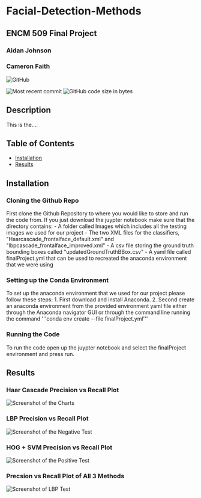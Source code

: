 # Facial-Detection-Methods

## ENCM 509 Final Project
### Aidan Johnson
### Cameron Faith

![GitHub](https://img.shields.io/github/license/aidanjoh/Facial-Detection-Methods?style=plastic)

![Most recent commit](https://img.shields.io/github/last-commit/aidanjoh/Facial-Detection-Methods)
![GitHub code size in bytes](https://img.shields.io/github/languages/code-size/aidanjoh/Facial-Detection-Methods)

## Description

This is the....

## Table of Contents

- [Installation](#Installation)
- [Results](#Results)

## Installation
### Cloning the Github Repo

First clone the Github Repository to where you would like to store and run the code from. If you just download the juypter notebook make sure that the directory contains:
    - A folder called Images which includes all the testing images we used for our project
    - The two XML files for the classifiers, "Haarcascade_frontalface_default.xml" and "lbpcascade_frontalface_improved.xml"
    - A csv file storing the ground truth bounding boxes called "updatedGroundTruthBBox.csv"
    - A yaml file called finalProject.yml that can be used to recreated the anaconda environment that we were using

### Setting up the Conda Environment
To set up the anaconda environment that we used for our project please follow these steps:
    1. First download and install Anaconda.
    2. Second create an anaconda environment from the provided environment yaml file either through the Anaconda navigator GUI or through the command line running the command '''conda env create --file finalProject.yml'''

### Running the Code
To run the code open up the juypter notebook and select the finalProject environment and press run. 

## Results
### Haar Cascade Precision vs Recall Plot

![Screenshot of the Charts](docs/charts.png?raw=true "Screenshot of the Charts")

### LBP Precision vs Recall Plot

![Screenshot of the Negative Test](docs/true_negative.png?raw=true "Screenshot")

### HOG + SVM Precision vs Recall Plot

![Screenshot of the Positive Test](docs/true_positive.png?raw=true "Screenshot")

### Precsion vs Recall Plot of All 3 Methods

![Screenshot of LBP Test](docs/lbp.png?raw=true "Screenshot")
